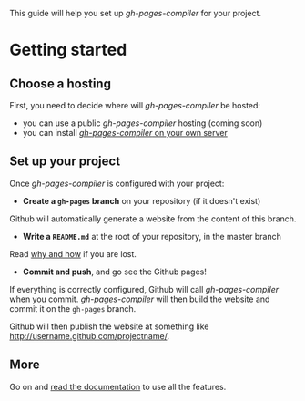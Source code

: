 This guide will help you set up *gh-pages-compiler* for your project.

# Getting started

## Choose a hosting

First, you need to decide where will *gh-pages-compiler* be hosted:

* you can use a public *gh-pages-compiler* hosting (coming soon)
* you can install [*gh-pages-compiler* on your own server](doc/install)

## Set up your project

Once *gh-pages-compiler* is configured with your project:

- **Create a `gh-pages` branch** on your repository (if it doesn't exist)

Github will automatically generate a website from the content of this branch.

- **Write a `README.md`** at the root of your repository, in the master branch

Read [why and how](doc/why-readme) if you are lost.

- **Commit and push**, and go see the Github pages!

If everything is correctly configured, Github will call *gh-pages-compiler* when you commit.
*gh-pages-compiler* will then build the website and commit it on the `gh-pages` branch.

Github will then publish the website at something like http://username.github.com/projectname/.

## More

Go on and [read the documentation](doc/index) to use all the features.